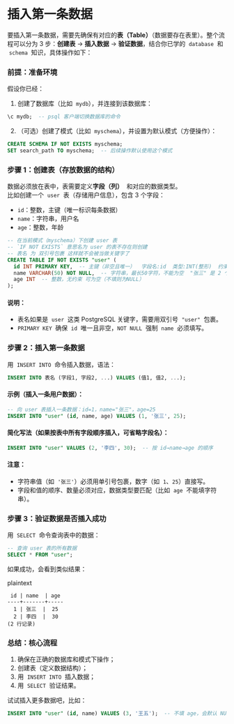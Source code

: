 # 插入第一条数据

要插入第一条数据，需要先确保有对应的**表（Table）**（数据要存在表里）。整个流程可以分为 3 步：**创建表** → **插入数据** → **验证数据**，结合你已学的  `database`  和  `schema`  知识，具体操作如下：

### 前提：准备环境

假设你已经：

1. 创建了数据库（比如  `mydb`），并连接到该数据库：

```sql
\c mydb;  -- psql 客户端切换数据库的命令
```

2. （可选）创建了模式（比如  `myschema`），并设置为默认模式（方便操作）：

```sql
CREATE SCHEMA IF NOT EXISTS myschema;
SET search_path TO myschema;  -- 后续操作默认使用这个模式
```

### 步骤 1：创建表（存放数据的结构）

数据必须放在表中，表需要定义**字段（列）**  和对应的数据类型。  
比如创建一个  `user`  表（存储用户信息），包含 3 个字段：

- `id`：整数，主键（唯一标识每条数据）
- `name`：字符串，用户名
- `age`：整数，年龄

```sql
-- 在当前模式（myschema）下创建 user 表
-- `IF NOT EXISTS` 意思名为 user 的表不存在则创建
-- 表名 为 双引号包裹 这样就不会被当做关键字了
CREATE TABLE IF NOT EXISTS "user" (
  id INT PRIMARY KEY,  -- 主键（非空且唯一）  字段名:id  类型:INT(整形)  约束条件 PRIMARY KEY 表示为主键不可以重复不能为空
  name VARCHAR(50) NOT NULL,  -- 字符串，最长50字符，不能为空  "张三" 是 2 个字符  "abc123" 是 6 个字符
  age INT  -- 整数，无约束 可为空（不填则为NULL）
);
```

#### 说明：

- 表名如果是  `user`  这类 PostgreSQL 关键字，需要用双引号  `"user"`  包裹。
- `PRIMARY KEY`  确保  `id`  唯一且非空，`NOT NULL`  强制  `name`  必须填写。

### 步骤 2：插入第一条数据

用  `INSERT INTO`  命令插入数据，语法：

```sql
INSERT INTO 表名 (字段1, 字段2, ...) VALUES (值1, 值2, ...);
```

#### 示例（插入一条用户数据）：

```sql
-- 向 user 表插入一条数据：id=1，name="张三"，age=25
INSERT INTO "user" (id, name, age) VALUES (1, '张三', 25);
```

#### 简化写法（如果按表中所有字段顺序插入，可省略字段名）：

```sql
INSERT INTO "user" VALUES (2, '李四', 30);  -- 按 id→name→age 的顺序
```

#### 注意：

- 字符串值（如  `'张三'`）必须用单引号包裹，数字（如  `1`、`25`）直接写。
- 字段和值的顺序、数量必须对应，数据类型要匹配（比如  `age`  不能填字符串）。

### 步骤 3：验证数据是否插入成功

用  `SELECT`  命令查询表中的数据：

```sql
-- 查询 user 表的所有数据
SELECT * FROM "user";
```

如果成功，会看到类似结果：

plaintext

```plaintext
 id | name  | age
----+-------+-----
  1 | 张三  |  25
  2 | 李四  |  30
(2 行记录)
```

### 总结：核心流程

1. 确保在正确的数据库和模式下操作；
2. 创建表（定义数据结构）；
3. 用  `INSERT INTO`  插入数据；
4. 用  `SELECT`  验证结果。

试试插入更多数据吧，比如：

```sql
INSERT INTO "user" (id, name) VALUES (3, '王五');  -- 不填 age，会默认 NULL
```
